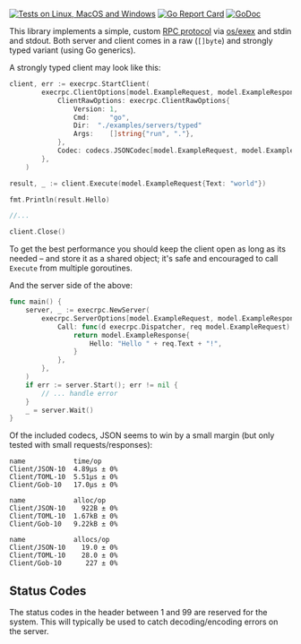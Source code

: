 [![Tests on Linux, MacOS and Windows](https://github.com/bep/execrpc/workflows/Test/badge.svg)](https://github.com/bep/execrpc/actions?query=workflow:Test)
[![Go Report Card](https://goreportcard.com/badge/github.com/bep/execrpc)](https://goreportcard.com/report/github.com/bep/execrpc)
[![GoDoc](https://godoc.org/github.com/bep/execrpc?status.svg)](https://godoc.org/github.com/bep/execrpc)

This library implements a simple, custom [RPC protocol](https://en.wikipedia.org/wiki/Remote_procedure_call) via [os/exex](https://pkg.go.dev/os/exec) and stdin and stdout. Both server and client comes in a raw (`[]byte`) and strongly typed variant (using Go generics).

A strongly typed client may look like this:

```go
client, err := execrpc.StartClient(
		execrpc.ClientOptions[model.ExampleRequest, model.ExampleResponse]{
			ClientRawOptions: execrpc.ClientRawOptions{
				Version: 1,
				Cmd:     "go",
				Dir:  "./examples/servers/typed"
				Args:    []string{"run", "."},
			},
			Codec: codecs.JSONCodec[model.ExampleRequest, model.ExampleResponse]{},
		},
	)

result, _ := client.Execute(model.ExampleRequest{Text: "world"})

fmt.Println(result.Hello)

//...

client.Close()

```

To get the best performance you should keep the client open as long as its needed – and store it as a shared object; it's safe and encouraged to call `Execute` from multiple goroutines.

And the server side of the above:

```go
func main() {
	server, _ := execrpc.NewServer(
		execrpc.ServerOptions[model.ExampleRequest, model.ExampleResponse]{
			Call: func(d execrpc.Dispatcher, req model.ExampleRequest) model.ExampleResponse {
				return model.ExampleResponse{
					Hello: "Hello " + req.Text + "!",
				}
			},
		},
	)
	if err := server.Start(); err != nil {
		// ... handle error
	}
	_ = server.Wait()
}
```

Of the included codecs, JSON seems to win by a small margin (but only tested with small requests/responses):

```bsh
name            time/op
Client/JSON-10  4.89µs ± 0%
Client/TOML-10  5.51µs ± 0%
Client/Gob-10   17.0µs ± 0%

name            alloc/op
Client/JSON-10    922B ± 0%
Client/TOML-10  1.67kB ± 0%
Client/Gob-10   9.22kB ± 0%

name            allocs/op
Client/JSON-10    19.0 ± 0%
Client/TOML-10    28.0 ± 0%
Client/Gob-10      227 ± 0%
```

## Status Codes

The status codes in the header between 1 and 99 are reserved for the system. This will typically be used to catch decoding/encoding errors on the server.
